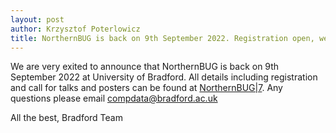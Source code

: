 ```yaml
---
layout: post
author: Krzysztof Poterlowicz
title: NorthernBUG is back on 9th September 2022. Registration open, we are looking  for talks and posters!
---
```




We are very exited to announce that NorthernBUG is back on 9th September 2022 at University of Bradford. All details including registration and call for   talks and posters  can be found at  [NorthernBUG|7](https://northernbug.github.io/northernbug7). Any questions please email [compdata@bradford.ac.uk](compdata@bradford.ac.uk)

All the best,
Bradford Team
